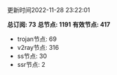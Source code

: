 更新时间2022-11-28 23:22:01

**总订阅: 73**
**总节点: 1191**
**有效节点: 417**
- trojan节点: 69
- v2ray节点: 316
- ss节点: 30
- ssr节点: 2
